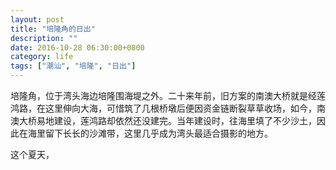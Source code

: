 ```yaml
---
layout: post
title: "培隆角的日出"
description: ""
date: 2016-10-28 06:30:00+0800
category: life
tags: ["潮汕", "培隆", "日出"]
---
```


培隆角，位于湾头海边培隆围海堤之外。二十来年前，旧方案的南澳大桥就是经莲鸿路，在这里伸向大海，可惜筑了几根桥墩后便因资金链断裂草草收场，如今，南澳大桥易地建设，莲鸿路却依然还没建完。当年建设时，往海里填了不少沙土，因此在海里留下长长的沙滩带，这里几乎成为湾头最适合摄影的地方。

这个夏天，

<div class="autumn-coming"></div>

<style>
.autumn-coming{
    width: 640px;
    height: 427px;
    background-image: url('/autumn.jpg');
    background-repeat: no-repeat;
    animation: autumn-coming 10s infinite;
    transition: 0s background-position;
}

@keyframes autumn-coming {
    0% {
        background-position: 0 0;
    }

    5% {
        background-position: -25% 0;
    }

    10% {
        background-position: -50% 0;
    }

    15% {
        background-position: -75% 0;
    }

    20% {
        background-position: 0 -20%;
    }

    25% {
        background-position: -25% -20%;
    }

    30% {
        background-position: -50% -20%;
    }

    35% {
        background-position: -75% -20%;
    }

    40% {
        background-position: 0 -854px;
    }

    45% {
        background-position: -640px -854px;
    }

    50% {
        background-position: -1280px -854px;
    }

    55% {
        background-position: -1920px -854px;
    }

    60% {
        background-position: 0 -1281px;
    }

    65% {
        background-position: -640px -1281px;
    }

    70% {
        background-position: -1280px -1281px;
    }

    75% {
        background-position: -1920px -1281px;
    }

    80% {
        background-position: 0 -1708px;
    }

    85% {
        background-position: -640px -1708px;
    }

    90% {
        background-position: -1280px -1708px;
    }

    95% {
        background-position: -1920px -1708px;
    }
}
</style>
